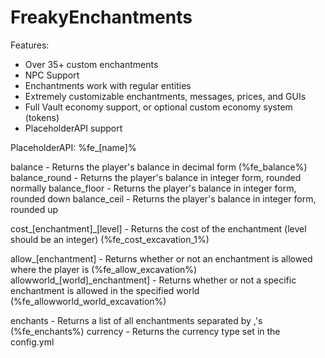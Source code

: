 # FreakyEnchantments
Features:
  * Over 35+ custom enchantments
  * NPC Support
  * Enchantments work with regular entities
  * Extremely customizable enchantments, messages, prices, and GUIs
  * Full Vault economy support, or optional custom economy system (tokens)
  * PlaceholderAPI support
  
PlaceholderAPI:
%fe_[name]%

balance - Returns the player's balance in decimal form (%fe_balance%)
balance_round - Returns the player's balance in integer form, rounded normally
balance_floor - Returns the player's balance in integer form, rounded down
balance_ceil - Returns the player's balance in integer form, rounded up

cost_[enchantment]_[level] - Returns the cost of the enchantment (level should be an integer) (%fe_cost_excavation_1%)

allow_[enchantment] - Returns whether or not an enchantment is allowed where the player is (%fe_allow_excavation%)
allowworld_[world]_enchantment] - Returns whether or not a specific enchantment is allowed in the specified world (%fe_allowworld_world_excavation%)

enchants - Returns a list of all enchantments separated by ,'s (%fe_enchants%)
currency - Returns the currency type set in the config.yml